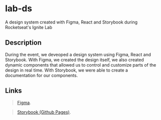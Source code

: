 # lab-ds
A design system created with Figma, React and Storybook during Rocketseat's Ignite Lab

## Description
During the event, we deveoped a design system using Figma, React and Storybook. 
With Figma, we created the design itself, we also created dynamic components that allowed us to control and customize parts of the design in real time.
With Storybook, we were able to create a documentation for our components.

## Links
> [Figma](https://www.figma.com/file/XrkSyWxJ9WVptDfVLG4D91/Ignite-Lab-Design-System?node-id=0%3A1).

> [Storybook (Github Pages)](https://giovani-o.github.io/lab-ds/).
